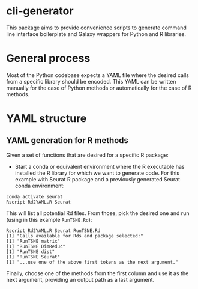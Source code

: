 # cli-generator

This package aims to provide convenience scripts
to generate command line interface boilerplate
and Galaxy wrappers for Python and R libraries.

# General process

Most of the Python codebase expects a YAML file
where the desired calls from a specific library
should be encoded. This YAML can be written manually
for the case of Python methods or automatically
for the case of R methods.

# YAML structure



## YAML generation for R methods

Given a set of functions that are desired for a specific
R package:

- Start a conda or equivalent environment where 
  the R executable has installed the R library for which
  we want to generate code. For this example with Seurat R package
  and a previously generated Seurat conda environment:
  
```
conda activate seurat
Rscript Rd2YAML.R Seurat
```
  
This will list all potential Rd files. From those, pick the desired one
and run (using in this example `RunTSNE.Rd`):

```
Rscript Rd2YAML.R Seurat RunTSNE.Rd
[1] "Calls available for Rds and package selected:"
[1] "RunTSNE matrix"
[1] "RunTSNE DimReduc"
[1] "RunTSNE dist"
[1] "RunTSNE Seurat"
[1] "...use one of the above first tokens as the next argument."
```

Finally, choose one of the methods from the first 
column and use it as the next argument, providing 
an output path as a last argument.